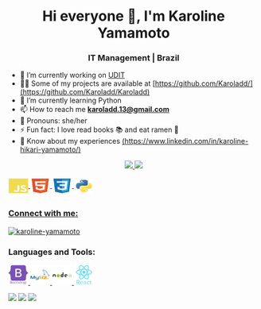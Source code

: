 <h1 align="center">Hi everyone 👋, I'm Karoline Yamamoto</h1>
<h3 align="center">IT Management | Brazil</h3>

- 🔭 I’m currently working on [UDIT](https://uniondigitalit.com/)
- 👨‍💻 Some of my projects are available at [https://github.com/Karoladd/](https://github.com/Karoladd/Karoladd)
- 🌱 I’m currently learning Python
- 📫 How to reach me **karoladd.13@gmail.com**
- 💃 Pronouns: she/her
- ⚡ Fun fact: I love read books 📚 and eat ramen 🍜
- 📄 Know about my experiences [(https://www.linkedin.com/in/karoline-hikari-yamamoto/)](https://www.linkedin.com/in/karoline-hikari-yamamoto/)

<div align="center">
  <a href="https://beacons.ai/karolineymt">
  <img height="180em" src="https://github-readme-stats.vercel.app/api?username=karoladd&show_icons=true&theme=dracula&include_all_commits=true&count_private=true"/>
  <img height="180em" src="https://github-readme-stats.vercel.app/api/top-langs/?username=karoladd&layout=compact&langs_count=7&theme=dracula"/>
</div>
<div style="display: inline_block"><br>
  <img align="center" alt="Rafa-Js" height="30" width="40" src="https://raw.githubusercontent.com/devicons/devicon/master/icons/javascript/javascript-plain.svg">
  <img align="center" alt="Rafa-HTML" height="30" width="40" src="https://raw.githubusercontent.com/devicons/devicon/master/icons/html5/html5-original.svg">
  <img align="center" alt="Rafa-CSS" height="30" width="40" src="https://raw.githubusercontent.com/devicons/devicon/master/icons/css3/css3-original.svg">
  <img align="center" alt="Rafa-Python" height="30" width="40" src="https://raw.githubusercontent.com/devicons/devicon/master/icons/python/python-original.svg">
</div>
  
  ##
  
<h3 align="left">Connect with me:</h3>
<p align="left">
<a href="[https://www.linkedin.com/in/karoline-hikari-yamamoto/](https://www.linkedin.com/in/karoline-hikari-yamamoto/)" target="blank"><img align="center" src="https://raw.githubusercontent.com/rahuldkjain/github-profile-readme-generator/master/src/images/icons/Social/linked-in-alt.svg" alt="karoline-yamamoto" height="30" width="40" /></a>
</p>

<h3 align="left">Languages and Tools:</h3>
<p align="left">  <a href="https://getbootstrap.com" target="_blank" rel="noreferrer"> <img src="https://raw.githubusercontent.com/devicons/devicon/master/icons/bootstrap/bootstrap-plain-wordmark.svg" alt="bootstrap" width="40" height="40"/> </a> <a href="https://www.mysql.com/" target="_blank" rel="noreferrer"> <img src="https://raw.githubusercontent.com/devicons/devicon/master/icons/mysql/mysql-original-wordmark.svg" alt="mysql" width="40" height="40"/> </a> <a href="https://nodejs.org" target="_blank" rel="noreferrer"> <img src="https://raw.githubusercontent.com/devicons/devicon/master/icons/nodejs/nodejs-original-wordmark.svg" alt="nodejs" width="40" height="40"/> </a><a href="https://reactjs.org/" target="_blank" rel="noreferrer"> <img src="https://raw.githubusercontent.com/devicons/devicon/master/icons/react/react-original-wordmark.svg" alt="react" width="40" height="40"/> </a> <a href="https://travis-ci.org" target="_blank" rel="noreferrer"></p>
  
  <div> 
  <a href="https://www.instagram.com/karolineymt/" target="_blank"><img src="https://img.shields.io/badge/-Instagram-%23E4405F?style=for-the-badge&logo=instagram&logoColor=white" target="_blank"></a>
  <a href = "mailto:karoladd@gmail.com"><img src="https://img.shields.io/badge/-Gmail-%23333?style=for-the-badge&logo=gmail&logoColor=white" target="_blank"></a>
  <a href="https://www.linkedin.com/in/karoline-hikari-yamamoto" target="_blank"><img src="https://img.shields.io/badge/-LinkedIn-%230077B5?style=for-the-badge&logo=linkedin&logoColor=white" target="_blank"></a> 
 
</div>
  
